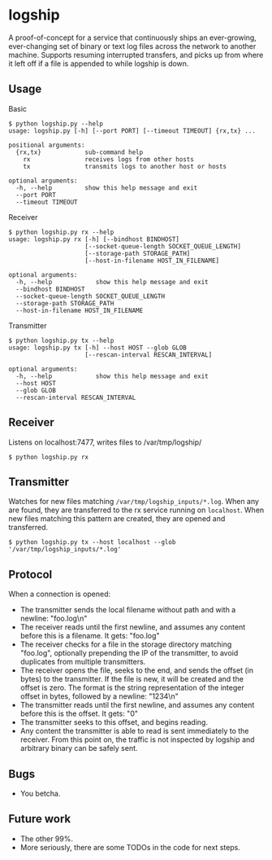 logship
======

A proof-of-concept for a service that continuously ships an ever-growing, ever-changing set of binary or text log files across the network to another machine. Supports resuming interrupted transfers, and picks up from where it left off if a file is appended to while logship is down.

Usage
-------
Basic
```shell
$ python logship.py --help
usage: logship.py [-h] [--port PORT] [--timeout TIMEOUT] {rx,tx} ...

positional arguments:
  {rx,tx}            sub-command help
    rx               receives logs from other hosts
    tx               transmits logs to another host or hosts

optional arguments:
  -h, --help         show this help message and exit
  --port PORT
  --timeout TIMEOUT
```

Receiver
```shell
$ python logship.py rx --help
usage: logship.py rx [-h] [--bindhost BINDHOST]
                     [--socket-queue-length SOCKET_QUEUE_LENGTH]
                     [--storage-path STORAGE_PATH]
                     [--host-in-filename HOST_IN_FILENAME]

optional arguments:
  -h, --help            show this help message and exit
  --bindhost BINDHOST
  --socket-queue-length SOCKET_QUEUE_LENGTH
  --storage-path STORAGE_PATH
  --host-in-filename HOST_IN_FILENAME
```

Transmitter
```shell
$ python logship.py tx --help
usage: logship.py tx [-h] --host HOST --glob GLOB
                     [--rescan-interval RESCAN_INTERVAL]

optional arguments:
  -h, --help            show this help message and exit
  --host HOST
  --glob GLOB
  --rescan-interval RESCAN_INTERVAL
```

Receiver
----------

Listens on localhost:7477, writes files to /var/tmp/logship/

```shell
$ python logship.py rx
```

Transmitter
--------------

Watches for new files matching ```/var/tmp/logship_inputs/*.log```. When any are found, they are transferred to the rx service running on ```localhost```. When new files matching this pattern are created, they are opened and transferred.

```shell
$ python logship.py tx --host localhost --glob '/var/tmp/logship_inputs/*.log'
```

Protocol
----------
When a connection is opened:
* The transmitter sends the local filename without path and with a newline: "foo.log\n"
* The receiver reads until the first newline, and assumes any content before this is a filename. It gets: "foo.log"
* The receiver checks for a file in the storage directory matching "foo.log", optionally prepending the IP of the transmitter, to avoid duplicates from multiple transmitters.
* The receiver opens the file, seeks to the end, and sends the offset (in bytes) to the transmitter. If the file is new, it will be created and the offset is zero. The format is the string representation of the integer offset in bytes, followed by a newline: "1234\n"
* The transmitter reads until the first newline, and assumes any content before this is the offset. It gets: "0"
* The transmitter seeks to this offset, and begins reading.
* Any content the transmitter is able to read is sent immediately to the receiver. From this point on, the traffic is not inspected by logship and arbitrary binary can be safely sent.

Bugs
------
* You betcha.

Future work
--------------
* The other 99%.
* More seriously, there are some TODOs in the code for next steps.
